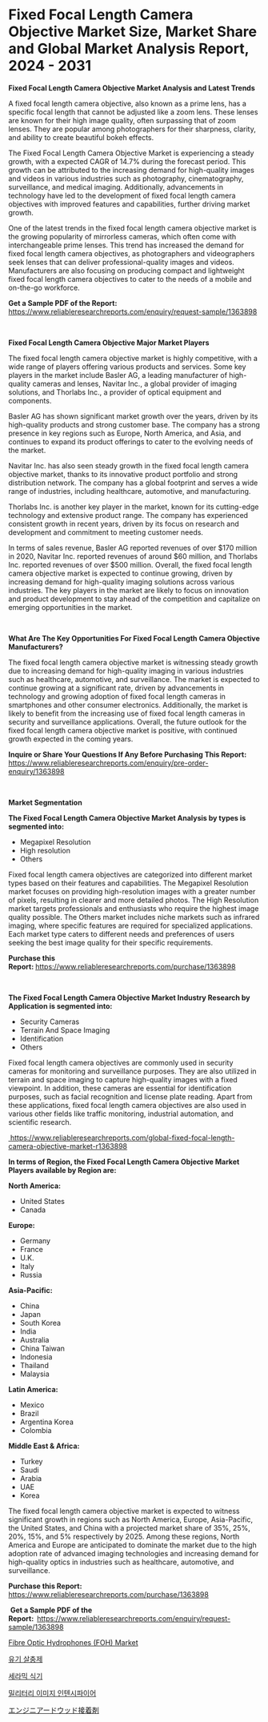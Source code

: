 <p><h1>Fixed Focal Length Camera Objective Market Size, Market Share and Global Market Analysis Report, 2024 - 2031</h1></p><p><strong>Fixed Focal Length Camera Objective Market Analysis and Latest Trends</strong></p>
<p><p>A fixed focal length camera objective, also known as a prime lens, has a specific focal length that cannot be adjusted like a zoom lens. These lenses are known for their high image quality, often surpassing that of zoom lenses. They are popular among photographers for their sharpness, clarity, and ability to create beautiful bokeh effects.</p><p>The Fixed Focal Length Camera Objective Market is experiencing a steady growth, with a expected CAGR of 14.7% during the forecast period. This growth can be attributed to the increasing demand for high-quality images and videos in various industries such as photography, cinematography, surveillance, and medical imaging. Additionally, advancements in technology have led to the development of fixed focal length camera objectives with improved features and capabilities, further driving market growth.</p><p>One of the latest trends in the fixed focal length camera objective market is the growing popularity of mirrorless cameras, which often come with interchangeable prime lenses. This trend has increased the demand for fixed focal length camera objectives, as photographers and videographers seek lenses that can deliver professional-quality images and videos. Manufacturers are also focusing on producing compact and lightweight fixed focal length camera objectives to cater to the needs of a mobile and on-the-go workforce.</p></p>
<p><strong>Get a Sample PDF of the Report:&nbsp;</strong> <a href="https://www.reliableresearchreports.com/enquiry/request-sample/1363898">https://www.reliableresearchreports.com/enquiry/request-sample/1363898</a></p>
<p>&nbsp;</p>
<p><strong>Fixed Focal Length Camera Objective Major Market Players</strong></p>
<p><p>The fixed focal length camera objective market is highly competitive, with a wide range of players offering various products and services. Some key players in the market include Basler AG, a leading manufacturer of high-quality cameras and lenses, Navitar Inc., a global provider of imaging solutions, and Thorlabs Inc., a provider of optical equipment and components.</p><p>Basler AG has shown significant market growth over the years, driven by its high-quality products and strong customer base. The company has a strong presence in key regions such as Europe, North America, and Asia, and continues to expand its product offerings to cater to the evolving needs of the market.</p><p>Navitar Inc. has also seen steady growth in the fixed focal length camera objective market, thanks to its innovative product portfolio and strong distribution network. The company has a global footprint and serves a wide range of industries, including healthcare, automotive, and manufacturing.</p><p>Thorlabs Inc. is another key player in the market, known for its cutting-edge technology and extensive product range. The company has experienced consistent growth in recent years, driven by its focus on research and development and commitment to meeting customer needs.</p><p>In terms of sales revenue, Basler AG reported revenues of over $170 million in 2020, Navitar Inc. reported revenues of around $60 million, and Thorlabs Inc. reported revenues of over $500 million. Overall, the fixed focal length camera objective market is expected to continue growing, driven by increasing demand for high-quality imaging solutions across various industries. The key players in the market are likely to focus on innovation and product development to stay ahead of the competition and capitalize on emerging opportunities in the market.</p></p>
<p>&nbsp;</p>
<p><strong>What Are The Key Opportunities For Fixed Focal Length Camera Objective Manufacturers?</strong></p>
<p><p>The fixed focal length camera objective market is witnessing steady growth due to increasing demand for high-quality imaging in various industries such as healthcare, automotive, and surveillance. The market is expected to continue growing at a significant rate, driven by advancements in technology and growing adoption of fixed focal length cameras in smartphones and other consumer electronics. Additionally, the market is likely to benefit from the increasing use of fixed focal length cameras in security and surveillance applications. Overall, the future outlook for the fixed focal length camera objective market is positive, with continued growth expected in the coming years.</p></p>
<p><strong>Inquire or Share Your Questions If Any Before Purchasing This Report:</strong> <a href="https://www.reliableresearchreports.com/enquiry/pre-order-enquiry/1363898">https://www.reliableresearchreports.com/enquiry/pre-order-enquiry/1363898</a></p>
<p>&nbsp;</p>
<p><strong>Market Segmentation</strong></p>
<p><strong>The Fixed Focal Length Camera Objective Market Analysis by types is segmented into:</strong></p>
<p><ul><li>Megapixel Resolution</li><li>High resolution</li><li>Others</li></ul></p>
<p><p>Fixed focal length camera objectives are categorized into different market types based on their features and capabilities. The Megapixel Resolution market focuses on providing high-resolution images with a greater number of pixels, resulting in clearer and more detailed photos. The High Resolution market targets professionals and enthusiasts who require the highest image quality possible. The Others market includes niche markets such as infrared imaging, where specific features are required for specialized applications. Each market type caters to different needs and preferences of users seeking the best image quality for their specific requirements.</p></p>
<p><strong>Purchase this Report:&nbsp;</strong><a href="https://www.reliableresearchreports.com/purchase/1363898">https://www.reliableresearchreports.com/purchase/1363898</a></p>
<p>&nbsp;</p>
<p><strong>The Fixed Focal Length Camera Objective Market Industry Research by Application is segmented into:</strong></p>
<p><ul><li>Security Cameras</li><li>Terrain And Space Imaging</li><li>Identification</li><li>Others</li></ul></p>
<p><p>Fixed focal length camera objectives are commonly used in security cameras for monitoring and surveillance purposes. They are also utilized in terrain and space imaging to capture high-quality images with a fixed viewpoint. In addition, these cameras are essential for identification purposes, such as facial recognition and license plate reading. Apart from these applications, fixed focal length camera objectives are also used in various other fields like traffic monitoring, industrial automation, and scientific research.</p></p>
<p><a href="https://www.reliableresearchreports.com/global-fixed-focal-length-camera-objective-market-r1363898">&nbsp;https://www.reliableresearchreports.com/global-fixed-focal-length-camera-objective-market-r1363898</a></p>
<p><strong>In terms of Region, the Fixed Focal Length Camera Objective Market Players available by Region are:</strong></p>
<p>
    <p> <strong> North America: </strong>
        <ul>
            <li>United States</li>
            <li>Canada</li>
        </ul>
        </p> 
    <p> <strong> Europe: </strong>
        <ul>
            <li>Germany</li>
            <li>France</li>
            <li>U.K.</li>
            <li>Italy</li>
            <li>Russia</li>
        </ul>
        </p> 
    <p> <strong> Asia-Pacific: </strong>
        <ul>
            <li>China</li>
            <li>Japan</li>
            <li>South Korea</li>
            <li>India</li>
            <li>Australia</li>
            <li>China Taiwan</li>
            <li>Indonesia</li>
            <li>Thailand</li>
            <li>Malaysia</li>
        </ul>
        </p> 
    <p> <strong> Latin America: </strong>
        <ul>
            <li>Mexico</li>
            <li>Brazil</li>
            <li>Argentina Korea</li>
            <li>Colombia</li>
        </ul>
        </p> 
    <p> <strong> Middle East & Africa: </strong>
        <ul>
            <li>Turkey</li>
            <li>Saudi</li>
            <li>Arabia</li>
            <li>UAE</li>
            <li>Korea</li>
        </ul>
    </p>
    </p>
<p><p>The fixed focal length camera objective market is expected to witness significant growth in regions such as North America, Europe, Asia-Pacific, the United States, and China with a projected market share of 35%, 25%, 20%, 15%, and 5% respectively by 2025. Among these regions, North America and Europe are anticipated to dominate the market due to the high adoption rate of advanced imaging technologies and increasing demand for high-quality optics in industries such as healthcare, automotive, and surveillance.</p></p>
<p><strong>Purchase this Report: </strong><a href="https://www.reliableresearchreports.com/purchase/1363898">https://www.reliableresearchreports.com/purchase/1363898</a></p>
<p>&nbsp;<strong>Get a Sample PDF of the Report:&nbsp;&nbsp;</strong><a href="https://www.reliableresearchreports.com/enquiry/request-sample/1363898">https://www.reliableresearchreports.com/enquiry/request-sample/1363898</a></p>
<p><strong></strong></p>
<p><p><a href="https://github.com/beatblasta/Market-Research-Report-List-3/blob/main/fibre-optic-hydrophones-foh-market.md">Fibre Optic Hydrophones (FOH) Market</a></p><p><a href="https://medium.com/@fredajerde/%EC%9C%A0%EA%B8%B0%EB%86%8D-%EB%86%8D%EC%95%BD-%EC%8B%9C%EC%9E%A5-%EB%B6%84%EC%84%9D-%EA%B8%80%EB%A1%9C%EB%B2%8C-%EC%82%B0%EC%97%85-%EC%A0%84%EB%A7%9D-%EB%B0%8F-%EC%98%88%EC%B8%A1-2024%EB%85%84%EB%B6%80%ED%84%B0-2031%EB%85%84-ac403fa4edf6">유기 살충제</a></p><p><a href="https://github.com/vsr06p4p49/Market-Research-Report-List-1/blob/main/927456639637.md">세라믹 식기</a></p><p><a href="https://github.com/Penelolack456456/Market-Research-Report-List-1/blob/main/694168039638.md">밀리터리 이미지 인텐시파이어</a></p><p><a href="https://github.com/cbigkbh02719/Market-Research-Report-List-1/blob/main/928788843027.md">エンジニアードウッド接着剤</a></p></p>